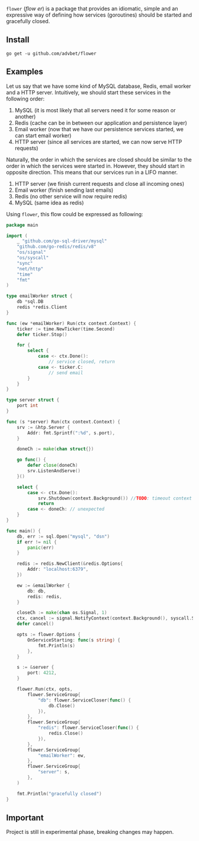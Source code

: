 `flower` (_flow er_) is a package that provides an idiomatic, simple and an expressive way of defining how services (goroutines) should be started and gracefully closed. 

## Install

`go get -u github.com/advbet/flower`

## Examples

Let us say that we have some kind of MySQL database, Redis, email worker and 
a HTTP server. Intuitively, we should start these services in the following 
order:

1) MySQL (it is most likely that all servers need it for some reason or another)
2) Redis (cache can be in between our application and persistence layer)
3) Email worker (now that we have our persistence services started, we can 
start email worker)
4) HTTP server (since all services are started, we can now serve HTTP requests)

Naturally, the order in which the services are closed should be similar to 
the order in which the services were started in. However, they should start 
in opposite direction. This means that our services run in a LIFO manner.

1) HTTP server (we finish current requests and close all incoming ones)
2) Email worker (finish sending last emails)
3) Redis (no other service will now require redis)
4) MySQL (same idea as redis)

Using `flower`, this flow could be expressed as following:

```go
package main

import (
	_ "github.com/go-sql-driver/mysql"	
	"github.com/go-redis/redis/v8"
	"os/signal"
	"os/syscall"
	"sync"
	"net/http"
	"time"
	"fmt"
)

type emailWorker struct {
	db *sql.DB
	redis *redis.Client
}

func (ew *emailWorker) Run(ctx context.Context) {
	ticker := time.NewTicker(time.Second)
	defer ticker.Stop()

	for {
		select {
			case <- ctx.Done():
				// service closed, return
			case <- ticker.C:
				// send email
		}
	}
}

type server struct {
	port int
}

func (s *server) Run(ctx context.Context) {
	srv := &htp.Server {
		Addr: fmt.Sprintf(":%d", s.port),
	}

	doneCh := make(chan struct{})

	go func() {
		defer close(doneCh)
		srv.ListenAndServe()
	}()

	select {
		case <- ctx.Done():
			srv.Shutdown(context.Background()) //TODO: timeout context
			return
		case <- doneCh: // unexpected
	}
}

func main() {
	db, err := sql.Open("mysql", "dsn")	
	if err != nil {
		panic(err)
	}

	redis := redis.NewClient(&redis.Options{
		Addr: "localhost:6379",
	})	

	ew := &emailWorker {
		db: db,
		redis: redis,
	}

	closeCh := make(chan os.Signal, 1)
	ctx, cancel := signal.NotifyContext(context.Background(), syscall.SIGINT)
	defer cancel()

	opts := flower.Options {
		OnServiceStarting: func(s string) {
			fmt.Println(s)
		},
	}

	s := &server {
		port: 4212,
	}

	flower.Run(ctx, opts,
		flower.ServiceGroup{
			"db": flower.ServiceCloser(func() {
				db.Close()
			}),
		},
		flower.ServiceGroup{
			"redis": flower.ServiceCloser(func() {
				redis.Close()
			}),
		},
		flower.ServiceGroup{
			"emailWorker": ew,
		},
		flower.ServiceGroup{
			"server": s,
		},
	)

	fmt.Println("gracefully closed")
}
```

## Important

Project is still in experimental phase, breaking changes may happen.
